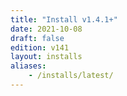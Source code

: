 ```yaml
---
title: "Install v1.4.1+"
date: 2021-10-08
draft: false
edition: v141
layout: installs
aliases:
    - /installs/latest/
---
```


